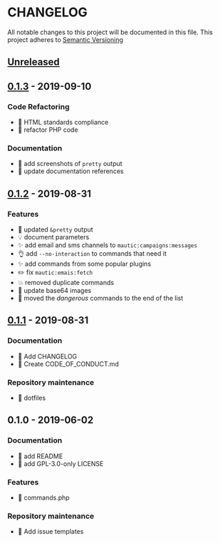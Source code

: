 # CHANGELOG

All notable changes to this project will be documented in this file.
This project adheres to [Semantic Versioning](http://semver.org/spec/v2.0.0.html)

<a name="unreleased"></a>
## [Unreleased]


<a name="0.1.3"></a>
## [0.1.3] - 2019-09-10

### Code Refactoring

- :children_crossing: HTML standards compliance
- :hammer: refactor PHP code

### Documentation

- :lipstick: add screenshots of `pretty` output
- :memo: update documentation references

<a name="0.1.2"></a>
## [0.1.2] - 2019-08-31

### Features

- :art: updated `&pretty` output
- :bulb: document parameters
- :sparkles: add email and sms channels to `mautic:campaigns:messages`
- :ok_hand: add `--no-interaction` to commands that need it
- :sparkles: add commands from some popular plugins
- :pencil2: fix `mautic:emais:fetch`
- :boom: removed duplicate commands
- :bento: update base64 images
- :children_crossing: moved the _dangerous_ commands to the end of the list


<a name="0.1.1"></a>
## [0.1.1] - 2019-08-31

### Documentation

- :memo: Add CHANGELOG
- :page_facing_up: Create CODE_OF_CONDUCT.md

### Repository maintenance

- :wrench: dotfiles


<a name="0.1.0"></a>
## 0.1.0 - 2019-06-02

### Documentation

- :memo: add README
- :page_facing_up: add GPL-3.0-only LICENSE

### Features

- :tada: commands.php

### Repository maintenance

- :page_facing_up: Add issue templates


[Unreleased]: https://github.com/virgilwashere/mautic-cron-commands/compare/0.1.3...HEAD
[0.1.3]: https://github.com/virgilwashere/mautic-cron-commands/compare/0.1.2...0.1.3
[0.1.2]: https://github.com/virgilwashere/mautic-cron-commands/compare/0.1.1...0.1.2
[0.1.1]: https://github.com/virgilwashere/mautic-cron-commands/compare/0.1.0...0.1.1
